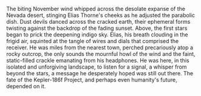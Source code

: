 The biting November wind whipped across the desolate expanse of the Nevada desert, stinging Elias Thorne's cheeks as he adjusted the parabolic dish.  Dust devils danced across the cracked earth, their ephemeral forms twisting against the backdrop of the fading sunset.  Above, the first stars began to prick the deepening indigo sky. Elias, his breath clouding in the frigid air, squinted at the tangle of wires and dials that comprised the receiver.  He was miles from the nearest town, perched precariously atop a rocky outcrop, the only sounds the mournful howl of the wind and the faint, static-filled crackle emanating from his headphones.  He was here, in this isolated and unforgiving landscape, to listen for a signal, a whisper from beyond the stars, a message he desperately hoped was still out there.  The fate of the Kepler-186f Project, and perhaps even humanity's future, depended on it.
